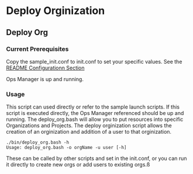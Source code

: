 # Deploy Orginization

## Deploy Org	

### Current Prerequisites

Copy the sample_init.conf to init.conf to set your specific values.  See the [README Configurationn Section](https://github.com/mongodb-Rock/OpsMgr-in-Kubernetes-and-Docker#configuration "Configure Ops Manager")

Ops Manager is up and running.

### Usage

This script can used directly or refer to the sample launch scripts.  If this script is executed directly, the Ops Manager referenced should be up and running.  The deploy_org.bash will allow you to put resources into specific Organizations and Projects.  The deploy orginization script allows the creation of an orginization and addition of a user to that orginization.

```
./bin/deploy_org.bash -h
Usage: deploy_org.bash -o orgName -u user [-h]
```

These can be called by other scripts and set in the init.conf, or you can run it directly to create new orgs or add users to existing orgs.ß
